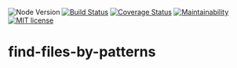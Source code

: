 ![Node Version](https://img.shields.io/badge/node-%3E%3D%2010.0.0-green.svg)
[![Build Status](https://travis-ci.org/MartyO256/find-files-by-patterns.svg?branch=development)](https://travis-ci.org/MartyO256/find-files-by-patterns)
[![Coverage Status](https://coveralls.io/repos/github/MartyO256/find-files-by-patterns/badge.svg?branch=master)](https://coveralls.io/github/MartyO256/find-files-by-patterns?branch=development)
[![Maintainability](https://api.codeclimate.com/v1/badges/6d2069677a848c509e3a/maintainability)](https://codeclimate.com/github/MartyO256/find-files-by-patterns/maintainability)
[![MIT license](http://img.shields.io/badge/license-MIT-brightgreen.svg)](http://opensource.org/licenses/MIT)

# find-files-by-patterns
